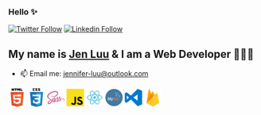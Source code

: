 ### Hello ✨
[![Twitter Follow](https://img.shields.io/twitter/follow/jenCodes?style=social)](https://twitter.com/jenCodes) 
[![Linkedin Follow](https://img.shields.io/badge/jenCodes-blue?style=flat&logo=linkedin&labelColor=blue)](https://www.linkedin.com/in/jenCodes/) 


## My name is [Jen Luu](https://jenCodes.com) & I am a Web Developer 👩🏻‍💻

<!-- - 💭 I’m currently working on ...
- 🌱 I’m currently learning ...
- 👩🏻‍💻 I'm employed at ... -->
- 📫 Email me: jennifer-luu@outlook.com
<!-- - 🧘🏻‍♀️ Pronouns: She/Her -->

<!-- ## Languages and Tools ✨ -->
<img width="35px" src="./assets/html5.png" align="center" alt="HTML5" title="HTML5"> <img width="35px" src="./assets/css3.png" align="center" alt="CSS3" title="CSS3"> <img width="35px" src="./assets/sass.png" align="center" alt="SCSS" title="SCSS"> <img width="35px" src="./assets/javascript.png" align="center" alt="JavaScript" title="JavaScript"> <img width="35px" src="./assets/react.png" align="center" alt="React.js" title="React.js"> <img width="35px" src="./assets/mysql.png" align="center" alt="MySQL" title="MySQL"> <img width="35px" src="./assets/vscode.png" align="center" alt="Visual Studio Code" title="Visual Studio Code"> <img width="35px" src="./assets/firebase.png" align="center" alt="Firebase" title="Firebase">

<!--
**luu-jennifer/luu-jennifer** is a ✨ _special_ ✨ repository because its `README.md` (this file) appears on your GitHub profile.

Here are some ideas to get you started:

- 🔭 I’m currently working on ...
- 🌱 I’m currently learning ...
- 👯 I’m looking to collaborate on ...
- 🤔 I’m looking for help with ...
- 💬 Ask me about ...
- 📫 How to reach me: ...
- 😄 Pronouns: ...
- ⚡ Fun fact: ...
-->
